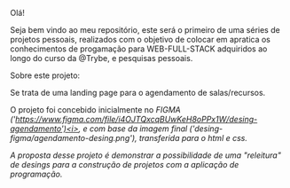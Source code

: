 Olá!

Seja bem vindo ao meu repositório, este será o primeiro de uma séries de projetos pessoais, realizados com o objetivo de colocar em apratica os conhecimentos de progamação para WEB-FULL-STACK adquiridos ao longo do curso da @Trybe, e pesquisas pessoais.

Sobre este projeto:

Se trata de uma landing page para o agendamento de salas/recursos.

O projeto foi concebido inicialmente no <i>FIGMA ('https://www.figma.com/file/i4OJTQxcqBUwKeH8oPPx1W/desing-agendamento')<i>, e com base da <i>imagem final ('desing-figma/agendamento-desing.png')<i>, transferida para o html e css.

A proposta desse projeto é demonstrar a possibilidade de uma "releitura" de desings para a construção de projetos com a aplicação de programação.